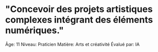 # "Concevoir des projets artistiques complexes intégrant des éléments numériques."

Âge: 11
Niveau: Praticien
Matière: Arts et créativité
Évalué par: IA